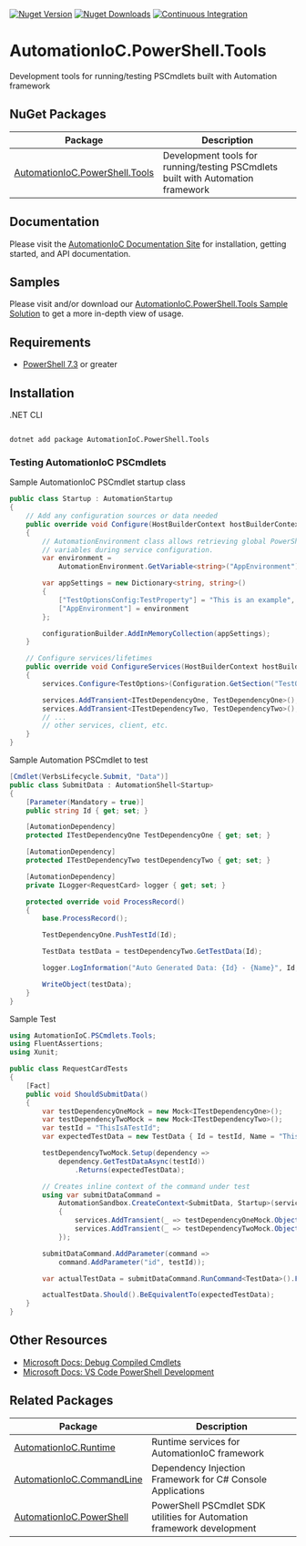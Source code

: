 [![Nuget Version](https://img.shields.io/nuget/v/AutomationIoC.PowerShell.Tools?logo=nuget)](https://www.nuget.org/packages/AutomationIoC.PowerShell.Tools)
[![Nuget Downloads](https://img.shields.io/nuget/dt/AutomationIoC.PowerShell.Tools?logo=nuget)](https://www.nuget.org/packages/AutomationIoC.PowerShell.Tools)
[![Continuous Integration](https://github.com/kenswan/AutomationIoC/actions/workflows/continuous-integration.yml/badge.svg)](https://github.com/kenswan/AutomationIoC/actions/workflows/continuous-integration.yml)

# AutomationIoC.PowerShell.Tools

Development tools for running/testing PSCmdlets built with Automation framework

## NuGet Packages

| Package                                                                                          | Description                                                                     |
| ------------------------------------------------------------------------------------------------ | ------------------------------------------------------------------------------- |
| [AutomationIoC.PowerShell.Tools](https://www.nuget.org/packages/AutomationIoC.PowerShell.Tools/) | Development tools for running/testing PSCmdlets built with Automation framework |

## Documentation

Please visit the [AutomationIoC Documentation Site](https://kenswan.github.io/AutomationIoC/) for installation, getting started, and API documentation.

## Samples

Please visit and/or download our [AutomationIoC.PowerShell.Tools Sample Solution](https://github.com/kenswan/AutomationIoC/tree/main/samples/PowerShellToolsSample) to get a more in-depth view of usage.

## Requirements

- [PowerShell 7.3](https://docs.microsoft.com/en-us/powershell/scripting/install/installing-powershell-on-windows?view=powershell-7.3) or greater

## Installation

.NET CLI

```dotnetcli

dotnet add package AutomationIoC.PowerShell.Tools

```

### Testing AutomationIoC PSCmdlets

Sample AutomationIoC PSCmdlet startup class

```csharp
public class Startup : AutomationStartup
{
    // Add any configuration sources or data needed
    public override void Configure(HostBuilderContext hostBuilderContext, IConfigurationBuilder configurationBuilder)
    {
        // AutomationEnvironment class allows retrieving global PowerShell
        // variables during service configuration.
        var environment =
            AutomationEnvironment.GetVariable<string>("AppEnvironment");

        var appSettings = new Dictionary<string, string>()
        {
            ["TestOptionsConfig:TestProperty"] = "This is an example",
            ["AppEnvironment"] = environment
        };

        configurationBuilder.AddInMemoryCollection(appSettings);
    }

    // Configure services/lifetimes
    public override void ConfigureServices(HostBuilderContext hostBuilderContext, IServiceCollection services)
    {
        services.Configure<TestOptions>(Configuration.GetSection("TestOptionsConfig"));

        services.AddTransient<ITestDependencyOne, TestDependencyOne>();
        services.AddTransient<ITestDependencyTwo, TestDependencyTwo>();
        // ...
        // other services, client, etc.
    }
}
```

Sample Automation PSCmdlet to test

```csharp
[Cmdlet(VerbsLifecycle.Submit, "Data")]
public class SubmitData : AutomationShell<Startup>
{
    [Parameter(Mandatory = true)]
    public string Id { get; set; }

    [AutomationDependency]
    protected ITestDependencyOne TestDependencyOne { get; set; }

    [AutomationDependency]
    protected ITestDependencyTwo testDependencyTwo { get; set; }

    [AutomationDependency]
    private ILogger<RequestCard> logger { get; set; }

    protected override void ProcessRecord()
    {
        base.ProcessRecord();

        TestDependencyOne.PushTestId(Id);

        TestData testData = testDependencyTwo.GetTestData(Id);

        logger.LogInformation("Auto Generated Data: {Id} - {Name}", Id, testData.Name);

        WriteObject(testData);
    }
}
```

Sample Test

```csharp
using AutomationIoC.PSCmdlets.Tools;
using FluentAssertions;
using Xunit;

public class RequestCardTests
{
    [Fact]
    public void ShouldSubmitData()
    {
        var testDependencyOneMock = new Mock<ITestDependencyOne>();
        var testDependencyTwoMock = new Mock<ITestDependencyTwo>();
        var testId = "ThisIsATestId";
        var expectedTestData = new TestData { Id = testId, Name = "ThisIsTestName" };

        testDependencyTwoMock.Setup(dependency =>
            dependency.GetTestDataAsync(testId))
                .Returns(expectedTestData);

        // Creates inline context of the command under test
        using var submitDataCommand =
            AutomationSandbox.CreateContext<SubmitData, Startup>(services =>
            {
                services.AddTransient(_ => testDependencyOneMock.Object);
                services.AddTransient(_ => testDependencyTwoMock.Object);
            });

        submitDataCommand.AddParameter(command =>
            command.AddParameter("id", testId));

        var actualTestData = submitDataCommand.RunCommand<TestData>().First();

        actualTestData.Should().BeEquivalentTo(expectedTestData);
    }
}
```

## Other Resources

- [Microsoft Docs: Debug Compiled Cmdlets](https://docs.microsoft.com/en-us/powershell/scripting/dev-cross-plat/vscode/using-vscode-for-debugging-compiled-cmdlets?view=powershell-7.2)
- [Microsoft Docs: VS Code PowerShell Development](https://docs.microsoft.com/en-us/powershell/scripting/dev-cross-plat/vscode/using-vscode?view=powershell-7.2)

## Related Packages

| Package                                                                                | Description                                                            |
| -------------------------------------------------------------------------------------- | ---------------------------------------------------------------------- |
| [AutomationIoC.Runtime](https://www.nuget.org/packages/AutomationIoC.Runtime/)         | Runtime services for AutomationIoC framework                           |
| [AutomationIoC.CommandLine](https://www.nuget.org/packages/AutomationIoC.CommandLine/) | Dependency Injection Framework for C# Console Applications             |
| [AutomationIoC.PowerShell](https://www.nuget.org/packages/AutomationIoC.PowerShell/)   | PowerShell PSCmdlet SDK utilities for Automation framework development |
